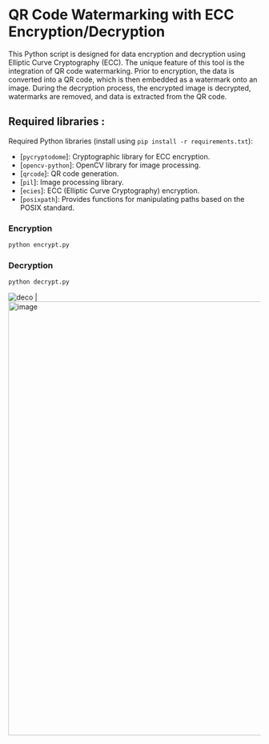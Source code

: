 # QR Code Watermarking with ECC Encryption/Decryption

This Python script is designed for data encryption and decryption using Elliptic Curve Cryptography (ECC). The unique feature of this tool is the integration of QR code watermarking. Prior to encryption, the data is converted into a QR code, which is then embedded as a watermark onto an image. During the decryption process, the encrypted image is decrypted, watermarks are removed, and data is extracted from the QR code.

## Required libraries :
  Required Python libraries (install using `pip install -r requirements.txt`):
  - [`pycryptodome`]: Cryptographic library for ECC encryption.
  - [`opencv-python`]: OpenCV library for image processing.
  - [`qrcode`]: QR code generation.
  - [`pil`]: Image processing library.
  - [`ecies`]: ECC (Elliptic Curve Cryptography) encryption.
  - [`posixpath`]: Provides functions for manipulating paths based on the POSIX standard.

  
### Encryption

```bash
python encrypt.py 
```
### Decryption
```bash
python decrypt.py
```
![deco](https://github.com/Youssef-balh/Encryption-Decryption/assets/113738047/6bf97706-4747-4f87-91a3-53906caaa346) | <img width="867" alt="image" src="https://github.com/Youssef-balh/Encryption-Decryption/assets/113738047/73349d13-b4a6-4990-b2e5-a79f1a249aba">




